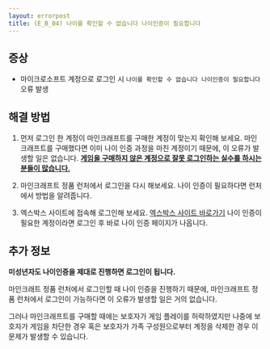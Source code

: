 ```yaml
---
layout: errorpost
title: (E_B_04) 나이를 확인할 수 없습니다 나이인증이 필요합니다
---
```


## 증상

- 마이크로소프트 계정으로 로그인 시 `나이를 확인할 수 없습니다 나이인증이 필요합니다` 오류 발생

## 해결 방법

1. 먼저 로그인 한 계정이 마인크래프트를 구매한 계정이 맞는지 확인해 보세요. 마인크래프트를 구매했다면 이미 나이 인증 과정을 마친 계정이기 때문에, 이 오류가 발생할 일은 없습니다. **<u>게임을 구매하지 않은 계정으로 잘못 로그인하는 실수를 하시는 분들이 많습니다.</u>**

2. 마인크래프트 정품 런처에서 로그인을 다시 해보세요. 나이 인증이 필요하다면 런처에서 방법을 알려줍니다. 

3. 엑스박스 사이트에 접속해 로그인해 보세요. [엑스박스 사이트 바로가기](https://www.xbox.com/ko-KR)
나이 인증이 필요한 계정이라면 로그인 후 바로 나이 인증 페이지가 나옵니다. 

## 추가 정보

**미성년자도 나이인증을 제대로 진행하면 로그인이 됩니다.**

마인크래트 정품 런처에서 로그인할 때 나이 인증을 진행하기 때문에, 마인크래프트 정품 런처에서 로그인이 가능하다면 이 오류가 발생할 일은 거의 없습니다. 

그러나 마인크래프트를 구매할 때에는 보호자가 게임 플레이를 허락하였지만 나중에 보호자가 게임을 차단한 경우 혹은 보호자가 가족 구성원으로부터 계정을 삭제한 경우 이 문제가 발생할 수 있습니다.  